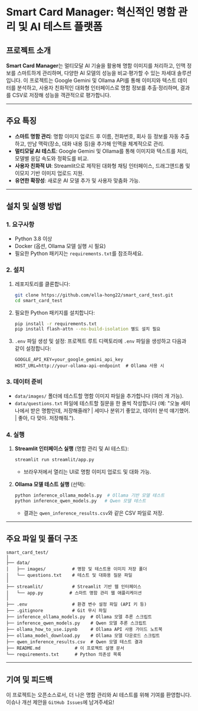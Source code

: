# Smart Card Manager: 혁신적인 명함 관리 및 AI 테스트 플랫폼

## 프로젝트 소개
**Smart Card Manager**는 멀티모달 AI 기술을 활용해 명함 이미지를 처리하고, 인맥 정보를 스마트하게 관리하며, 다양한 AI 모델의 성능을 비교·평가할 수 있는 차세대 솔루션입니다. 이 프로젝트는 Google Gemini 및 Ollama API를 통해 이미지와 텍스트 데이터를 분석하고, 사용자 친화적인 대화형 인터페이스로 명함 정보를 추출·정리하며, 결과를 CSV로 저장해 성능을 객관적으로 평가합니다. 

---

## 주요 특징
- **스마트 명함 관리**: 명함 이미지 업로드 후 이름, 전화번호, 회사 등 정보를 자동 추출하고, 만남 맥락(장소, 대화 내용 등)을 추가해 인맥을 체계적으로 관리.
- **멀티모달 AI 테스트**: Google Gemini 및 Ollama를 통해 이미지와 텍스트를 처리, 모델별 응답 속도와 정확도를 비교.
- **사용자 친화적 UI**: Streamlit으로 제작된 대화형 채팅 인터페이스, 드래그앤드롭 및 이모지 기반 이미지 업로드 지원.
- **유연한 확장성**: 새로운 AI 모델 추가 및 사용자 맞춤화 가능.

---

## 설치 및 실행 방법

### 1. 요구사항
- Python 3.8 이상
- Docker (옵션, Ollama 모델 실행 시 필요)
- 필요한 Python 패키지는 `requirements.txt`를 참조하세요.

### 2. 설치
1. 레포지토리를 클론합니다:
    ```bash
    git clone https://github.com/ella-hong22/smart_card_test.git
    cd smart_card_test
    ```

2. 필요한 Python 패키지를 설치합니다:
    ```bash
    pip install -r requirements.txt
    pip install flash-attn --no-build-isolation 별도 설치 필요
    ```

3. `.env` 파일 생성 및 설정:
    프로젝트 루트 디렉토리에 `.env` 파일을 생성하고 다음과 같이 설정합니다:
    ```
    GOOGLE_API_KEY=your_google_gemini_api_key
    HOST_URL=http://your-ollama-api-endpoint  # Ollama 사용 시
    ```

### 3. 데이터 준비
- `data/images/` 폴더에 테스트할 명함 이미지 파일을 추가합니다 (여러 개 가능).
- `data/questions.txt` 파일에 테스트할 질문을 한 줄씩 작성합니다 (예: "오늘 세미나에서 받은 명함인데, 저장해줄래? | 세미나 분위기 좋았고, 데이터 분석 얘기했어. | 좋아, 다 맞아. 저장해줘.").

### 4. 실행
1. **Streamlit 인터페이스 실행** (명함 관리 및 AI 테스트):
    ```bash
    streamlit run streamlit/app.py
    ```
    - 브라우저에서 열리는 UI로 명함 이미지 업로드 및 대화 가능.

2. **Ollama 모델 테스트 실행** (선택):
    ```bash
    python inference_ollama_models.py  # Ollama 기반 모델 테스트
    python inference_qwen_models.py   # Qwen 모델 테스트
    ```
    - 결과는 `qwen_inference_results.csv`와 같은 CSV 파일로 저장.

---

## 주요 파일 및 폴더 구조
```
smart_card_test/
│
├── data/
│   ├── images/          # 명함 및 테스트용 이미지 저장 폴더
│   └── questions.txt    # 테스트 및 대화용 질문 파일
│
├── streamlit/           # Streamlit 기반 웹 인터페이스
│   └── app.py          # 스마트 명함 관리 웹 애플리케이션
│
├── .env                 # 환경 변수 설정 파일 (API 키 등)
├── .gitignore           # Git 무시 파일
├── inference_ollama_models.py  # Ollama 모델 추론 스크립트
├── inference_qwen_models.py    # Qwen 모델 추론 스크립트
├── ollama_how_to_use.ipynb     # Ollama API 사용 가이드 노트북
├── ollama_model_download.py    # Ollama 모델 다운로드 스크립트
├── qwen_inference_results.csv  # Qwen 모델 테스트 결과
├── README.md             # 이 프로젝트 설명 문서
└── requirements.txt      # Python 의존성 목록
```

---

## 기여 및 피드백
이 프로젝트는 오픈소스로서, 더 나은 명함 관리와 AI 테스트를 위해 기여를 환영합니다. 이슈나 개선 제안을 `GitHub Issues`에 남겨주세요!
